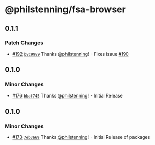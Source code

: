 # @philstenning/fsa-browser

## 0.1.1

### Patch Changes

- [#192](https://github.com/philstenning/browser-fs/pull/192) [`b8c9989`](https://github.com/philstenning/browser-fs/commit/b8c998989f0539b6eb882c7770b8cb2f9f566b97) Thanks [@philstenning](https://github.com/philstenning)! - Fixes issue [#190](https://github.com/philstenning/browser-fs/issues/190)

## 0.1.0

### Minor Changes

- [#176](https://github.com/philstenning/browser-fs/pull/176) [`bbaf745`](https://github.com/philstenning/browser-fs/commit/bbaf7459fe2c45c5a41534eab7f816d7278c8284) Thanks [@philstenning](https://github.com/philstenning)! - Initial Release

## 0.1.0

### Minor Changes

- [#173](https://github.com/philstenning/browser-fs/pull/173) [`7eb3669`](https://github.com/philstenning/browser-fs/commit/7eb3669ad2a0529c1530c77e78172a1b0107508f) Thanks [@philstenning](https://github.com/philstenning)! - Initial Release of packages
